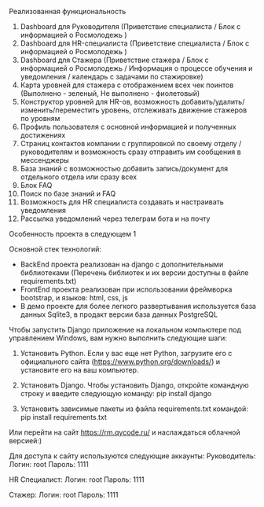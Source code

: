Реализованная функциональность
1. Dashboard для Руководителя (Приветствие специалиста / Блок с информацией о Росмолодежь )
2. Dashboard для HR-специалиста (Приветствие специалиста / Блок с информацией о Росмолодежь )
3. Dashboard для Стажера (Приветствие стажера / Блок с информацией о Росмолодежь / Информация о процессе обучения и уведомления / календарь с задачами по стажировке)
4. Карта уровней для стажера с отображением всех чек поинтов (Выполнено - зеленый, Не выполнено - фиолетовый)
5. Конструктор уровней для HR-ов, возможность добавить/удалить/изменить/переместить уровень, отслеживать движение стажеров по уровням
6. Профиль пользователя с основной информацией и полученных достижениях
7. Страниц контактов компании с группировкой по своему отделу / руководителям и возможность сразу отправить им сообщения в мессенджеры
8. База знаний с возможностью добавить запись/документ для отдельного отдела или сразу всех
9. Блок FAQ
10. Поиск по базе знаний и FAQ
11. Возможность для HR специалиста создавать и настраивать уведомления
12. Рассылка уведомлений через телеграм бота и на почту

Особенность проекта в следующем
1

Основной стек технологий:
- BackEnd проекта реализован на django с дополнительными библиотеками (Перечень библиотек и их версии доступны в файле requirements.txt)
- FrontEnd проекта реализован при использовании фреймворка bootstrap, и языков: html, css, js
- В демо проекте для более легкого развертывания используется база данных Sqlite3, в продакт версии база данных PostgreSQL

Чтобы запустить Django приложение на локальном компьютере под управлением Windows, вам нужно выполнить следующие шаги:
1. Установить Python. Если у вас еще нет Python, загрузите его с официального сайта (https://www.python.org/downloads/) и установите его на ваш компьютер.

2. Установить Django. Чтобы установить Django, откройте командную строку и введите следующую команду:
pip install django

3. Установить зависимые пакеты из файла requirements.txt командой:
pip install requirements.txt

Или перейти на сайт https://rm.qycode.ru/ и наслаждаться облачной версией:)

Для доступа к сайту используются следующие аккаунты:
Руководитель:
    Логин: root 
    Пароль: 1111

HR Специалист:
    Логин: root 
    Пароль: 1111

Стажер:
    Логин: root 
    Пароль: 1111
